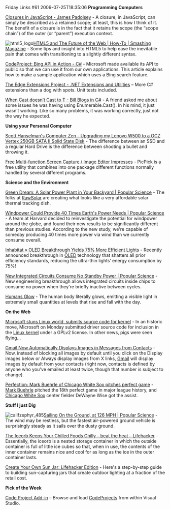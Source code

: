 Friday Links #61
2009-07-25T18:35:06
**Programming Computers**

[Closures in JavaScript - James Padolsey](http://james.padolsey.com/javascript/closures-in-javascript/) - A closure, in JavaScript, can simply be described as a retained scope; at least, this is how I think of it. The benefit of a closure is in the fact that it retains the scope (the “scope chain”) of the outer (or “parent”) execution context.

![html5_logo](http://az667460.vo.msecnd.net/cdn/images/blog/FridayLinks61_C793/html5_logo.png)[HTML5 and The Future of the Web | How-To | Smashing Magazine](http://www.smashingmagazine.com/2009/07/16/html5-and-the-future-of-the-web/) - Some tips and insight into HTML5 to help ease the inevitable pain that comes with transitioning to a slightly different syntax.

[CodeProject: Bing API in Action - C#](http://www.codeproject.com/KB/IP/BingAPI.aspx) - Microsoft made available its API to public so that we can use it from our own applications. This article explains how to make a sample application which uses a Bing search feature.

[The Edge Extensions Project - .NET Extensions and Utilities](http://edgeextensions.codeplex.com/) – More C# extensions than a dog with spots. Unit tests included.

[When Cast doesn’t Cast to T - Bill Blogs in C#](http://srtsolutions.com/blogs/billwagner/archive/2009/07/22/when-cast-lt-t-gt-doesn-t-cast-to-t.aspx) - A friend asked me about some issues he was having using Enumerable.Cast(). In his mind, it just wasn’t working. Like so many problems, it was working correctly, just not the way he expected.

**Using your Personal Computer**

[Scott Hanselman's Computer Zen - Upgrading my Lenovo W500 to a OCZ Vertex 250GB SATA II Solid State Disk](http://www.hanselman.com/blog/UpgradingMyLenovoW500ToAOCZVertex250GBSATAIISolidStateDiskSSD.aspx) - The difference between an SSD and a regular Hard Drive is the difference between shooting a bullet and throwing it. 

[Free Multi-function Screen Capture / Image Editor Impresses](http://www.techsupportalert.com/cdn/free-multi-function-screen-capture-image-editor-impresses.htm) - PicPick is a free utility that combines into one package different functions normally handled by several different programs.

**Science and the Environment**

[Green Dream: A Solar Power Plant in Your Backyard | Popular Science](http://www.popsci.com/environment/article/2009-07/green-dream-solar-power-plant-your-backyard) - The folks at [RawSolar](http://raw-solar.com) are creating what looks like a very affordable solar thermal tracking dish.

[Windpower Could Provide 40 Times Earth's Power Needs | Popular Science](http://www.popsci.com/environment/article/2009-07/more-windpower-previously-thought) - A team at Harvard decided to reinvestigate the potential for windpower around the globe, and found their new results to be significantly different than previous studies. According to the new study, we're capable of someday producing 40 times more power via wind than we currently consume overall.

[Inhabitat » OLED Breakthrough Yields 75% More Efficient Lights](http://www.inhabitat.com/2009/07/16/oled-breakthrough-yields-75-more-efficient-lights/) - Recently announced breakthrough in [OLED](http://en.wikipedia.org/wiki/OLED) technology that shatters all prior efficiency standards, reducing the ultra-thin lights’ energy consumption by 75%! 

[New Integrated Circuits Consume No Standby Power | Popular Science](http://www.popsci.com/scitech/article/2009-07/new-integrated-circuits-consume-no-standby-power-computer-chips) - New engineering breakthrough allows integrated circuits inside chips to consume no power when they're briefly inactive between cycles.

[Humans Glow](http://news.aol.com/article/humans-glow/584160) - The human body literally glows, emitting a visible light in extremely small quantities at levels that rise and fall with the day.

**On the Web**

[Microsoft stuns Linux world, submits source code for kernel](http://www.computerworld.com/s/article/9135683/Microsoft_stuns_Linux_world_submits_source_code_for_kernel?source=rss_news) - In an historic move, Microsoft on Monday submitted driver source code for inclusion in the [Linux kernel](http://www.networkworld.com/news/2009/061109-torvalds-proclaims-new-world-order.html) under a GPLv2 license. In other news, pigs were seen flying…

[Gmail Now Automatically Displays Images in Messages from Contacts](http://lifehacker.com/5319455/gmail-now-automatically-displays-images-in-messages-from-contacts) - Now, instead of blocking all images by default until you click on the Display images below or Always display images from X links, [Gmail](http://lifehacker.com/tag/gmail/) will display images by default from your contacts (right now, contacts is defined by anyone who you've emailed at least twice, though that number is subject to change).

[Perfection: Mark Buehrle of Chicago White Sox pitches perfect game](http://www.sun-sentinel.com/sports/nationworld/wire/sns-ap-bba-rays-white-sox,0,5214656.story) - [Mark Buehrle](http://www.sun-sentinel.com/topic/sports/mark-buehrle-PESPT000968.topic) pitched the 18th perfect game in major league history, and [Chicago White Sox](http://www.sun-sentinel.com/topic/sports/baseball/chicago-white-sox-ORSPT000167.topic) center fielder DeWayne Wise got the assist.

**Stuff I just Dig**

![califzephyr_485](http://az667460.vo.msecnd.net/cdn/images/blog/FridayLinks61_C793/califzephyr_485.jpg)[Sailing On the Ground, at 126 MPH | Popular Science](http://www.popsci.com/scitech/article/2009-06/road-runner) - The wind may be restless, but the fastest air-powered ground vehicle is surprisingly steady as it sails over the dusty ground.

[The Iceorb Keeps Your Chilled Foods Chilly - beat the heat – Lifehacker](http://lifehacker.com/5316944/the-iceorb-keeps-your-chilled-foods-chilly) - Essentially, the iceorb is a nested storage container in which the outside container is full of little ice cubes so that, when in use, the contents of the inner container remains nice and cool for as long as the ice in the outer container lasts.

[Create Your Own Sun Jar: Lifehacker Edition](http://lifehacker.com/5315357/create-your-own-sun-jar-lifehacker-edition/gallery/) - Here's a step-by-step guide to building sun-capturing jars that create outdoor lighting at a fraction of the retail cost.

**Pick of the Week**

[Code Project Add-in](http://geekswithblogs.net/sdorman/archive/2007/08/15/The-Code-Project-Browser-Add-in-for-Visual-Studio.aspx) – Browse and load [CodeProjects](http://www.codeproject.com/) from within Visual Studio.
